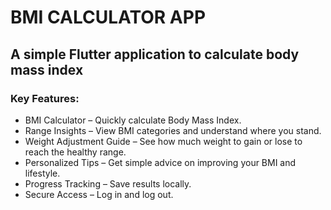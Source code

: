 # BMI CALCULATOR APP

## A simple Flutter application to calculate body mass index

### Key Features:
- BMI Calculator – Quickly calculate Body Mass Index.
- Range Insights – View BMI categories and understand where you stand.
- Weight Adjustment Guide – See how much weight to gain or lose to reach the healthy range.
- Personalized Tips – Get simple advice on improving your BMI and lifestyle.
- Progress Tracking – Save results locally.
- Secure Access – Log in and log out.
